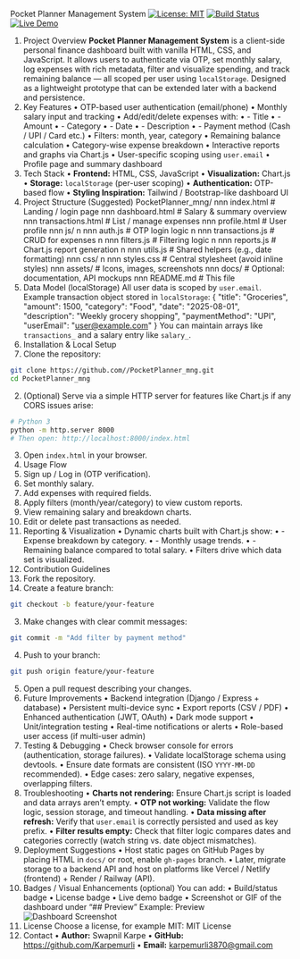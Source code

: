 Pocket Planner Management System
[![License: MIT](https://img.shields.io/badge/License-MIT-blue.svg)]()
[![Build Status](https://img.shields.io/badge/status-in%20progress-yellowgreen.svg)]()
[![Live Demo](https://img.shields.io/badge/demo-upcoming-orange.svg)]()
1. Project Overview
**Pocket Planner Management System** is a client-side personal finance dashboard built with vanilla
HTML, CSS, and JavaScript. It allows users to authenticate via OTP, set monthly salary, log expenses
with rich metadata, filter and visualize spending, and track remaining balance — all scoped per user
using `localStorage`. Designed as a lightweight prototype that can be extended later with a backend
and persistence.
2. Key Features
• OTP-based user authentication (email/phone)
• Monthly salary input and tracking
• Add/edit/delete expenses with:
• - Title
• - Amount
• - Category
• - Date
• - Description
• - Payment method (Cash / UPI / Card etc.)
• Filters: month, year, category
• Remaining balance calculation
• Category-wise expense breakdown
• Interactive reports and graphs via Chart.js
• User-specific scoping using `user.email`
• Profile page and summary dashboard
3. Tech Stack
• **Frontend:** HTML, CSS, JavaScript
• **Visualization:** Chart.js
• **Storage:** `localStorage` (per-user scoping)
• **Authentication:** OTP-based flow
• **Styling Inspiration:** Tailwind / Bootstrap-like dashboard UI
4. Project Structure (Suggested)
PocketPlanner_mng/
nnn index.html # Landing / login page
nnn dashboard.html # Salary & summary overview
nnn transactions.html # List / manage expenses
nnn profile.html # User profile
nnn js/
n nnn auth.js # OTP login logic
n nnn transactions.js # CRUD for expenses
n nnn filters.js # Filtering logic
n nnn reports.js # Chart.js report generation
n nnn utils.js # Shared helpers (e.g., date formatting)
nnn css/
n nnn styles.css # Central stylesheet (avoid inline styles)
nnn assets/ # Icons, images, screenshots
nnn docs/ # Optional: documentation, API mockups
nnn README.md # This file
5. Data Model (localStorage)
All user data is scoped by `user.email`. Example transaction object stored in `localStorage`:
{
"title": "Groceries",
"amount": 1500,
"category": "Food",
"date": "2025-08-01",
"description": "Weekly grocery shopping",
"paymentMethod": "UPI",
"userEmail": "user@example.com"
}
You can maintain arrays like `transactions_` and a salary entry like `salary_`.
6. Installation & Local Setup
1. Clone the repository:
```bash
git clone https://github.com//PocketPlanner_mng.git
cd PocketPlanner_mng
```
2. (Optional) Serve via a simple HTTP server for features like Chart.js if any CORS issues arise:
```bash
# Python 3
python -m http.server 8000
# Then open: http://localhost:8000/index.html
```
3. Open `index.html` in your browser.
7. Usage Flow
1. Sign up / Log in (OTP verification).
2. Set monthly salary.
3. Add expenses with required fields.
4. Apply filters (month/year/category) to view custom reports.
5. View remaining salary and breakdown charts.
6. Edit or delete past transactions as needed.
8. Reporting & Visualization
• Dynamic charts built with Chart.js show:
• - Expense breakdown by category.
• - Monthly usage trends.
• - Remaining balance compared to total salary.
• Filters drive which data set is visualized.
9. Contribution Guidelines
1. Fork the repository.
2. Create a feature branch:
```bash
git checkout -b feature/your-feature
```
3. Make changes with clear commit messages:
```bash
git commit -m "Add filter by payment method"
```
4. Push to your branch:
```bash
git push origin feature/your-feature
```
5. Open a pull request describing your changes.
10. Future Improvements
• Backend integration (Django / Express + database)
• Persistent multi-device sync
• Export reports (CSV / PDF)
• Enhanced authentication (JWT, OAuth)
• Dark mode support
• Unit/integration testing
• Real-time notifications or alerts
• Role-based user access (if multi-user admin)
11. Testing & Debugging
• Check browser console for errors (authentication, storage failures).
• Validate localStorage schema using devtools.
• Ensure date formats are consistent (ISO `YYYY-MM-DD` recommended).
• Edge cases: zero salary, negative expenses, overlapping filters.
12. Troubleshooting
• **Charts not rendering:** Ensure Chart.js script is loaded and data arrays aren’t empty.
• **OTP not working:** Validate the flow logic, session storage, and timeout handling.
• **Data missing after refresh:** Verify that `user.email` is correctly persisted and used as key prefix.
• **Filter results empty:** Check that filter logic compares dates and categories correctly (watch string
vs. date object mismatches).
13. Deployment Suggestions
• Host static pages on GitHub Pages by placing HTML in `docs/` or root, enable `gh-pages` branch.
• Later, migrate storage to a backend API and host on platforms like Vercel / Netlify (frontend) + Render
/ Railway (API).
14. Badges / Visual Enhancements (optional)
You can add:
• Build/status badge
• License badge
• Live demo badge
• Screenshot or GIF of the dashboard under “## Preview”
Example:
Preview
![Dashboard Screenshot](./assets/dashboard-screenshot.png)
15. License
Choose a license, for example MIT:
MIT License
16. Contact
• **Author:** Swapnil Karpe
• **GitHub:** https://github.com/Karpemurli
• **Email:** karpemurli3870@gmail.com
